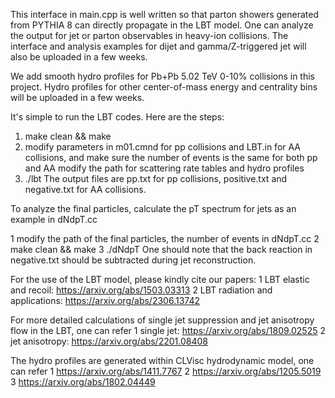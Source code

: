 This interface in main.cpp is well written so that parton showers generated from PYTHIA 8 can directly propagate in the LBT model. One can analyze the output for jet or parton observables in heavy-ion collisions. The interface and analysis examples for dijet and gamma/Z-triggered jet will also be uploaded in a few weeks.

We add smooth hydro profiles for Pb+Pb 5.02 TeV 0-10% collisions in this project. Hydro profiles for other center-of-mass energy and centrality bins will be uploaded in a few weeks.

It's simple to run the LBT codes. Here are the steps:

1. make clean && make
2. modify parameters in m01.cmnd for pp collisions and LBT.in for AA collisions, and make sure the number of events is the same for both pp and AA
modify the path for scattering rate tables and hydro profiles
3. ./lbt
The output files are pp.txt for pp collisions, positive.txt and negative.txt for AA collisions.

To analyze the final particles, calculate the pT spectrum for jets as an example in dNdpT.cc

1 modify the path of the final particles, the number of events in dNdpT.cc
2 make clean && make
3 ./dNdpT
One should note that the back reaction in negative.txt should be subtracted during jet reconstruction.

For the use of the LBT model, please kindly cite our papers:
1 LBT elastic and recoil: https://arxiv.org/abs/1503.03313
2 LBT radiation and applications: https://arxiv.org/abs/2306.13742

For more detailed calculations of single jet suppression and jet anisotropy flow in the LBT, one can refer
1 single jet: https://arxiv.org/abs/1809.02525
2 jet anisotropy: https://arxiv.org/abs/2201.08408

The hydro profiles are generated within CLVisc hydrodynamic model, one can refer
1 https://arxiv.org/abs/1411.7767
2 https://arxiv.org/abs/1205.5019
3 https://arxiv.org/abs/1802.04449
